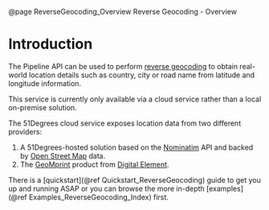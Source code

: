 @page ReverseGeocoding_Overview Reverse Geocoding - Overview

# Introduction

The Pipeline API can be used to perform [reverse geocoding](https://en.wikipedia.org/wiki/Reverse_geocoding) 
to obtain real-world location details such as country, city or road name from latitude and 
longitude information.

This service is currently only available via a cloud service rather than a local on-premise solution.

The 51Degrees cloud service exposes location data from two different providers:
1. A 51Degrees-hosted solution based on the [Nominatim](https://wiki.openstreetmap.org/wiki/Nominatim) 
API and backed by [Open Street Map](https://www.openstreetmap.org/) data.
2. The [GeoMprint](https://www.digitalelement.com/solutions/geomprint/) product from 
[Digital Element](https://www.digitalelement.com/).

There is a [quickstart](@ref Quickstart_ReverseGeocoding) guide to get you up and running ASAP or you can
browse the more in-depth [examples](@ref Examples_ReverseGeocoding_Index) first.

